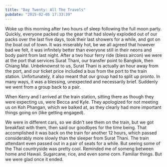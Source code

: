 ```yaml
---
title: "Day Twenty: All The Travels"
pubdate: "2015-02-05 17:33:39"
---
```


Woke up this morning after two hours of sleep following the full moon party. Quickly, everyone packed up the gear that had slowly exploded out of our packs over the last five days, took their last showers for a while, and got on the boat out of town. It was miserably hot, be we all agreed that however bad we felt, it was infinitely better than everyone still in their neons and body paint from last night. After a two hour ferry ride (bless aircon) we were at the port that services Surat Thani, our transfer point to Bangkok, then Chiang Mai. Unbeknownst to us, Surat Thani is actually an hour away from the port, and our ticket price included a bus from the port to the train station. Unfortunately, it also meant that our group had to split up pronto. In many ways, it was a blessing, unexpected and necessarily brief. Suddenly we went from a group back to a pair.


When Kerry and I arrived at the train station, sitting there as though they were expecting us, were Becca and Kyle. They apologized for not meeting us on Koh Phangan, which we balked at, as they clearly had more important things going on (like getting engaged).


We were in different cars, so we didn't see them on the train, but we got breakfast with them, then said our goodbyes for the time being. That accomplished it was back on the train for another 12 hours, which passed considerably more slowly than the sleeper from Surat Thani. The train attendant even passed out in a pair of seats for a while. But seeing some of the Thai countryside was pretty cool. Reminded me of someng between home and Hawaii. Sugarcane, rice, and even some corn. Familiar things. But we were glad once it ended.